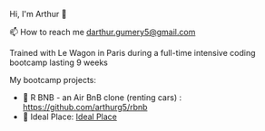 Hi, I'm Arthur 👋

📫 How to reach me darthur.gumery5@gmail.com

Trained with Le Wagon in Paris during a full-time intensive coding bootcamp lasting 9 weeks

My bootcamp projects:
- 🔭 R BNB - an Air BnB clone (renting cars) : https://github.com/arthurg5/rbnb
- 🔭 Ideal Place: [Ideal Place](https://github.com/arthurg5/idealplace)
